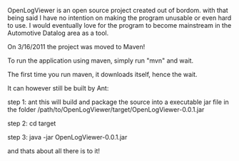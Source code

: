 OpenLogViewer is an open source project created out of bordom.
with that being said I have no intention on making the program unusable or even hard to use. 
I would eventually love for the program to become mainstream in the Automotive Datalog area as a tool.


On 3/16/2011 the project was moved to Maven!

To run the application using maven, simply run "mvn" and wait.

The first time you run maven, it downloads itself, hence the wait.

It can however still be built by Ant:

step 1:  ant
this will build and package the source into a executable jar file in the folder
/path/to/OpenLogViewer/target/OpenLogViewer-0.0.1.jar

step 2: cd target

step 3: java -jar OpenLogViewer-0.0.1.jar

and thats about all there is to it!

